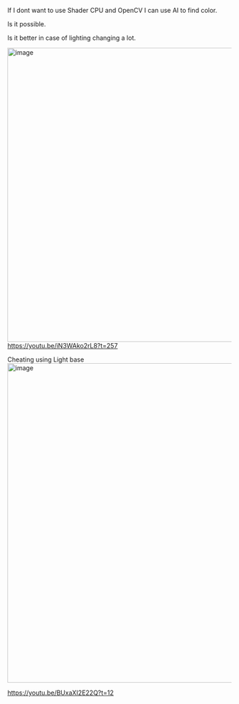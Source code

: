 If I dont want to use Shader CPU and OpenCV I can use AI to find color.

Is it possible.

Is it better in case of lighting changing a lot.



[<img width="1360" height="661" alt="image" src="https://github.com/user-attachments/assets/c2cdef82-caf9-4e77-8b5d-d661ca271af0" />](https://youtu.be/iN3WAko2rL8?t=257)  
https://youtu.be/iN3WAko2rL8?t=257  



Cheating using Light base
[<img width="1360" height="718" alt="image" src="https://github.com/user-attachments/assets/d45af789-b05a-4896-85c8-94c59fd7c38f" />](https://youtu.be/BUxaXI2E22Q?t=12)

https://youtu.be/BUxaXI2E22Q?t=12


